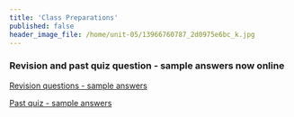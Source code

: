 ```yaml
---
title: 'Class Preparations'
published: false
header_image_file: /home/unit-05/13966760787_2d0975e6bc_k.jpg
---
```


### Revision and past quiz question - sample answers now online

[Revision questions - sample answers](https://bblearn.griffith.edu.au/bbcswebdav/xid-22800071_1)

[Past quiz - sample answers](https://bblearn.griffith.edu.au/bbcswebdav/xid-22800087_1)

